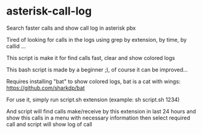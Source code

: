 # asterisk-call-log
Search faster calls and show call log in asterisk pbx

Tired of looking for calls in the logs using grep by extension, by time, by callid ...

This script is make it for find calls fast, clear and show colored logs

This bash script is made by a beginner ;), of course it can be improved...

Requires installing "bat" to show colored logs, bat is a cat with wings: https://github.com/sharkdp/bat 

For use it, simply run script.sh extension (example: sh script.sh 1234)

And script will find calls make/receive by this extension in last 24 hours and show this calls in a menu with necessary information then select required call and script will show log of call
